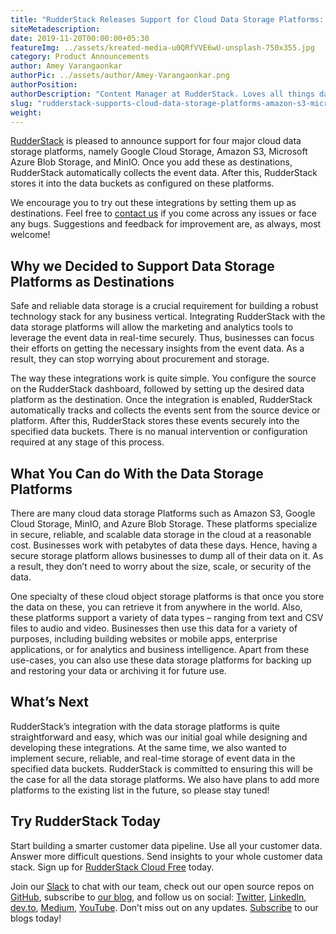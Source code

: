 ```yaml
---
title: "RudderStack Releases Support for Cloud Data Storage Platforms: Google Cloud Storage, Amazon S3, Azure Blob Storage, and MinIO"
siteMetadescription:
date: 2019-11-20T00:00:00+05:30
featureImg: ../assets/kreated-media-u0QRfVVE6wU-unsplash-750x355.jpg
category: Product Announcements
author: Amey Varangaonkar
authorPic: ../assets/author/Amey-Varangaonkar.png
authorPosition: 
authorDescription: "Content Manager at RudderStack. Loves all things data. Manchester United, music, and sci-fi fan, among other things."
slug: "rudderstack-supports-cloud-data-storage-platforms-amazon-s3-microsoft-azure-blob-storage-minio"
weight: 
---
```

[RudderStack](https://rudderstack.com) is pleased to announce support for four major cloud data storage platforms, namely Google Cloud Storage, Amazon S3, Microsoft Azure Blob Storage, and MinIO. Once you add these as destinations, RudderStack automatically collects the event data. After this, RudderStack stores it into the data buckets as configured on these platforms.

We encourage you to try out these integrations by setting them up as destinations. Feel free to [contact us](https://rudderstack.com/contact/) if you come across any issues or face any bugs. Suggestions and feedback for improvement are, as always, most welcome!  

**Why we Decided to Support Data Storage Platforms as Destinations**
--------------------------------------------------------------------

Safe and reliable data storage is a crucial requirement for building a robust technology stack for any business vertical. Integrating RudderStack with the data storage platforms will allow the marketing and analytics tools to leverage the event data in real-time securely. Thus, businesses can focus their efforts on getting the necessary insights from the event data. As a result, they can stop worrying about procurement and storage.

The way these integrations work is quite simple. You configure the source on the RudderStack dashboard, followed by setting up the desired data platform as the destination. Once the integration is enabled, RudderStack automatically tracks and collects the events sent from the source device or platform. After this, RudderStack stores these events securely into the specified data buckets. There is no manual intervention or configuration required at any stage of this process.  

**What You Can do With the Data Storage Platforms**
---------------------------------------------------

There are many cloud data storage Platforms such as Amazon S3, Google Cloud Storage, MinIO, and Azure Blob Storage. These platforms specialize in secure, reliable, and scalable data storage in the cloud at a reasonable cost. Businesses work with petabytes of data these days. Hence, having a secure storage platform allows businesses to dump all of their data on it. As a result, they don’t need to worry about the size, scale, or security of the data.

One specialty of these cloud object storage platforms is that once you store the data on these, you can retrieve it from anywhere in the world. Also, these platforms support a variety of data types – ranging from text and CSV files to audio and video. Businesses then use this data for a variety of purposes, including building websites or mobile apps, enterprise applications, or for analytics and business intelligence. Apart from these use-cases, you can also use these data storage platforms for backing up and restoring your data or archiving it for future use.   

**What’s Next**
---------------

RudderStack’s integration with the data storage platforms is quite straightforward and easy, which was our initial goal while designing and developing these integrations. At the same time, we also wanted to implement secure, reliable, and real-time storage of event data in the specified data buckets. RudderStack is committed to ensuring this will be the case for all the data storage platforms. We also have plans to add more platforms to the existing list in the future, so please stay tuned!  


## Try RudderStack Today

Start building a smarter customer data pipeline. Use all your customer data. Answer more difficult questions. Send insights to your whole customer data stack. Sign up for [RudderStack Cloud Free](https://app.rudderlabs.com/signup?type=freetrial) today.

Join our [Slack](https://resources.rudderstack.com/join-rudderstack-slack) to chat with our team, check out our open source repos on [GitHub](https://github.com/rudderlabs), subscribe to [our blog](https://rudderstack.com/blog/), and follow us on social: [Twitter](https://twitter.com/RudderStack), [LinkedIn](https://www.linkedin.com/company/rudderlabs/), [dev.to](https://dev.to/rudderstack), [Medium](https://rudderstack.medium.com/), [YouTube](https://www.youtube.com/channel/UCgV-B77bV_-LOmKYHw8jvBw). Don’t miss out on any updates. [Subscribe](https://rudderstack.com/blog/) to our blogs today!